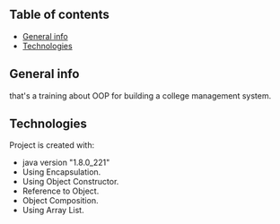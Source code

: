## Table of contents
* [General info](#general-info)
* [Technologies](#technologies)

## General info
  that's a training about OOP for building a college management system.
	
## Technologies
Project is created with:
* java version "1.8.0_221" 
* Using Encapsulation.
* Using Object Constructor.
* Reference to Object.
* Object Composition.
* Using Array List.
	
